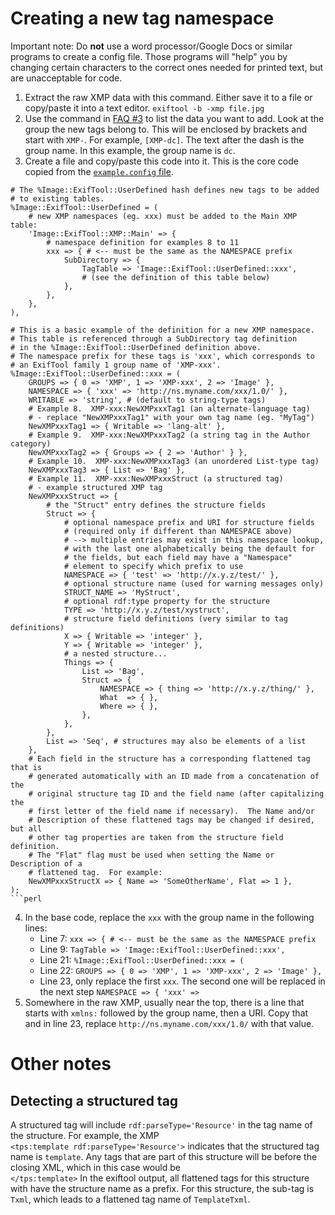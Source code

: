 # Creating a new tag namespace
Important note: Do **not** use a word processor/Google Docs or similar programs to create a config file. Those programs will "help" you by changing certain characters to the correct ones needed for printed text, but are unacceptable for code.

1. Extract the raw XMP data with this command. Either save it to a file or copy/paste it into a text editor.
`exiftool -b -xmp file.jpg`
2. Use the command in [FAQ #3](https://exiftool.org/faq.html#Q3) to list the data you want to add. Look at the group the new tags belong to. This will be enclosed by brackets and start with `XMP-`.  For example, `[XMP-dc]`. The text after the dash is the group name. In this example, the group name is `dc`.
3. Create a file and copy/paste this code into it. This is the core code copied from the [`example.config` file](https://exiftool.org/config.html).
```
# The %Image::ExifTool::UserDefined hash defines new tags to be added
# to existing tables.
%Image::ExifTool::UserDefined = (
    # new XMP namespaces (eg. xxx) must be added to the Main XMP table:
    'Image::ExifTool::XMP::Main' => {
        # namespace definition for examples 8 to 11
        xxx => { # <-- must be the same as the NAMESPACE prefix
            SubDirectory => {
                TagTable => 'Image::ExifTool::UserDefined::xxx',
                # (see the definition of this table below)
            },
        },
	},
),

# This is a basic example of the definition for a new XMP namespace.
# This table is referenced through a SubDirectory tag definition
# in the %Image::ExifTool::UserDefined definition above.
# The namespace prefix for these tags is 'xxx', which corresponds to
# an ExifTool family 1 group name of 'XMP-xxx'.
%Image::ExifTool::UserDefined::xxx = (
    GROUPS => { 0 => 'XMP', 1 => 'XMP-xxx', 2 => 'Image' },
    NAMESPACE => { 'xxx' => 'http://ns.myname.com/xxx/1.0/' },
    WRITABLE => 'string', # (default to string-type tags)
    # Example 8.  XMP-xxx:NewXMPxxxTag1 (an alternate-language tag)
    # - replace "NewXMPxxxTag1" with your own tag name (eg. "MyTag")
    NewXMPxxxTag1 => { Writable => 'lang-alt' },
    # Example 9.  XMP-xxx:NewXMPxxxTag2 (a string tag in the Author category)
    NewXMPxxxTag2 => { Groups => { 2 => 'Author' } },
    # Example 10.  XMP-xxx:NewXMPxxxTag3 (an unordered List-type tag)
    NewXMPxxxTag3 => { List => 'Bag' },
    # Example 11.  XMP-xxx:NewXMPxxxStruct (a structured tag)
    # - example structured XMP tag
    NewXMPxxxStruct => {
        # the "Struct" entry defines the structure fields
        Struct => {
            # optional namespace prefix and URI for structure fields
            # (required only if different than NAMESPACE above)
            # --> multiple entries may exist in this namespace lookup,
            # with the last one alphabetically being the default for
            # the fields, but each field may have a "Namespace"
            # element to specify which prefix to use
            NAMESPACE => { 'test' => 'http://x.y.z/test/' },
            # optional structure name (used for warning messages only)
            STRUCT_NAME => 'MyStruct',
            # optional rdf:type property for the structure
            TYPE => 'http://x.y.z/test/xystruct',
            # structure field definitions (very similar to tag definitions)
            X => { Writable => 'integer' },
            Y => { Writable => 'integer' },
            # a nested structure...
            Things => {
                List => 'Bag',
                Struct => {
                    NAMESPACE => { thing => 'http://x.y.z/thing/' },
                    What  => { },
                    Where => { },
                },
            },
        },
        List => 'Seq', # structures may also be elements of a list
    },
    # Each field in the structure has a corresponding flattened tag that is
    # generated automatically with an ID made from a concatenation of the
    # original structure tag ID and the field name (after capitalizing the
    # first letter of the field name if necessary).  The Name and/or
    # Description of these flattened tags may be changed if desired, but all
    # other tag properties are taken from the structure field definition.
    # The "Flat" flag must be used when setting the Name or Description of a
    # flattened tag.  For example:
    NewXMPxxxStructX => { Name => 'SomeOtherName', Flat => 1 },
);
```perl

```
4. In the base code, replace the `xxx` with the group name in the following lines:  
    - Line 7: `xxx => { # <-- must be the same as the NAMESPACE prefix`  
    - Line 9: `TagTable => 'Image::ExifTool::UserDefined::xxx',`  
    - Line 21: `%Image::ExifTool::UserDefined::xxx = (`  
    - Line 22: `GROUPS => { 0 => 'XMP', 1 => 'XMP-xxx', 2 => 'Image' },`  
    - Line 23, only replace the first `xxx`. The second one will be replaced in the next step ` NAMESPACE => { 'xxx' => `  
5. Somewhere in the raw XMP, usually near the top, there is a line that starts with `xmlns:` followed by the group name, then a URI. Copy that and in line 23, replace `http://ns.myname.com/xxx/1.0/` with that value.


# Other notes
## Detecting a structured tag  
A structured tag will include `rdf:parseType='Resource'` in the tag name of the structure. For example, the XMP   
`<tps:template rdf:parseType='Resource'>`
indicates that the structured tag name is `template`. Any tags that are part of this structure will be before the closing XML, which in this case would be   
`</tps:template>`
In the exiftool output, all flattened tags for this structure with have the structure name as a prefix. For this structure, the sub-tag is `Txml`, which leads to a flattened tag name of `TemplateTxml`.